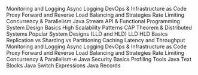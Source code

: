 Monitoring and Logging
Async Logging
DevOps & Infrastructure as Code
Proxy Forward and Reverse
Load Balancing and Strategies
Rate Limiting
Concurrency & Parallelism
Java Stream API & Functional Programming
System Design Basics
High Scalability Patterns
CAP Theorem & Distributed Systems
Popular System Designs (LLD and HLD)
LLD HLD Basics
Replication vs Sharding vs Partitioning
Caching
Latency and Throughput
Monitoring and Logging
Async Logging
DevOps & Infrastructure as Code
Proxy Forward and Reverse
Load Balancing and Strategies
Rate Limiting
Concurrency & Parallelism-e 
Java Security Basics
Profiling Tools
Java Text Blocks
Java Switch Expressions
Java Records

